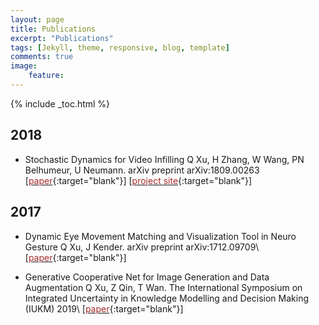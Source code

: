 ```yaml
---
layout: page
title: Publications
excerpt: "Publications"
tags: [Jekyll, theme, responsive, blog, template]
comments: true
image: 
    feature: 
---
```


{% include _toc.html %}

## 2018
* Stochastic Dynamics for Video Infilling Q Xu, H Zhang, W Wang, PN Belhumeur, U Neumann. arXiv preprint arXiv:1809.00263 
\[[<font color="brown">paper</font>](https://arxiv.org/abs/1809.00263){:target="blank"}\] \[[<font color="brown">project site</font>](../projects/project_sites/SDVI/video_results.html){:target="blank"}\]

## 2017

* Dynamic Eye Movement Matching and Visualization Tool in Neuro Gesture Q Xu, J Kender. arXiv preprint arXiv:1712.09709\\
\[[<font color="brown">paper</font>](https://arxiv.org/abs/1712.09709){:target="blank"}\]

* Generative Cooperative Net for Image Generation and Data Augmentation Q Xu, Z Qin, T Wan. The International Symposium on Integrated Uncertainty in Knowledge Modelling and Decision Making (IUKM) 2019\\
\[[<font color="brown">paper</font>](https://arxiv.org/abs/1705.02887){:target="blank"}\]